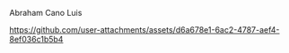 Abraham Cano Luis


https://github.com/user-attachments/assets/d6a678e1-6ac2-4787-aef4-8ef036c1b5b4

